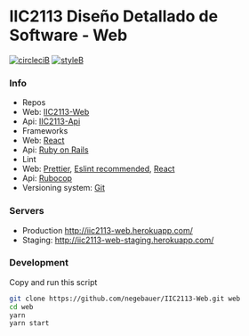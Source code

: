 # IIC2113 Diseño Detallado de Software - Web

[![circleciB]][circleciL]
[![styleB]][styleL]

### Info

 - Repos
  - Web: [IIC2113-Web](https://github.com/negebauer/IIC2113-Web)
  - Api: [IIC2113-Api](https://github.com/negebauer/IIC2113-Api)
 - Frameworks
  - Web: [React](https://facebook.github.io/react/)
  - Api: [Ruby on Rails](http://rubyonrails.org)
 - Lint
  - Web: [Prettier](https://github.com/prettier/prettier), [Eslint recommended](https://eslint.org), [React](https://github.com/yannickcr/eslint-plugin-react)
  - Api: [Rubocop](https://github.com/bbatsov/rubocop)
 - Versioning system: [Git](https://git-scm.com)

### Servers

 - Production http://iic2113-web.herokuapp.com/
 - Staging: http://iic2113-web-staging.herokuapp.com/

### Development

Copy and run this script

```bash
git clone https://github.com/negebauer/IIC2113-Web.git web
cd web
yarn
yarn start
```

<!-- Badges -->

[circleciL]:https://circleci.com/gh/negebauer/IIC2113-Web
[circleciB]:https://circleci.com/gh/negebauer/IIC2113-Web.svg?style=svg&circle-token=eac648b31799b2c7e9c80f6510bbe4dd5a63c33e

[styleL]:https://github.com/prettier/prettier
[styleB]:https://img.shields.io/badge/code%20style-prettier-brightgreen.svg?style=flat
